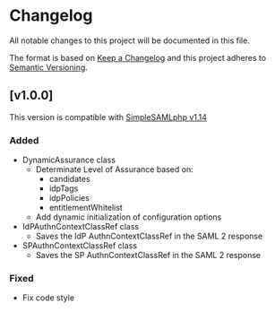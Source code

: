 # Changelog

All notable changes to this project will be documented in this file.

The format is based on [Keep a Changelog](https://keepachangelog.com/en/1.0.0/)
and this project adheres to [Semantic Versioning](https://semver.org/spec/v2.0.0.html).

## [v1.0.0]

This version is compatible with [SimpleSAMLphp v1.14](https://simplesamlphp.org/docs/1.14/simplesamlphp-changelog)

### Added

- DynamicAssurance class
  - Determinate Level of Assurance based on:
    - candidates
    - idpTags
    - idpPolicies
    - entitlementWhitelist
  - Add dynamic initialization of configuration options
- IdPAuthnContextClassRef class
  - Saves the IdP AuthnContextClassRef in the SAML 2 response
- SPAuthnContextClassRef class
  - Saves the SP AuthnContextClassRef in the SAML 2 response

### Fixed

- Fix code style
